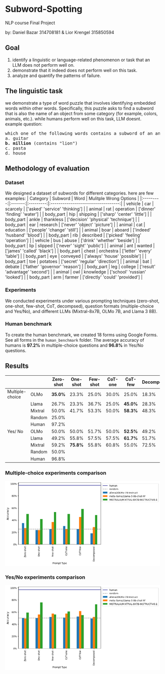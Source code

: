# Subword-Spotting
NLP course Final Project

by: Daniel Bazar 314708181 & Lior Krengel 315850594

## Goal
1) identify a linguistic or language-related phenomenon or task that an LLM does not perform well on.
2) demonstrate that it indeed does not perform well on this task.
3) analyze and quantify the patterns of failure.

## The linguistic task
we demonstrate a type of word puzzle that involves identifying embedded words within other words. Specifically, this puzzle asks to find a subword that is also the name of an object from some category (for example, colors, animals, etc.). while humans perform well on this task, LLM doesnt.  
example question:
<pre>
which one of the following words contains a subword of an animal?
a. guitar
<b>b. million</b> (contains "lion")
c. pasta
d. house
</pre>

## Methodology of evaluation
### Dataset
We designed a dataset of subwords for different categories. here are few examples:
|  Category | Subword |    Word   |           Mulitple Wrong Options          |
|:---------:|:-------:|:---------:|:-----------------------------------:|
|  vehicle  |   car   |  scarcely |    ['asked' 'service' 'thinking']   |
|   animal  |   rat   | operation |     ['dinner' 'finding' 'water']    |
| body_part |   hip   |  shipping |     ['sharp' 'center' 'little']     |
| body_part |  ankle  | thankless | ['decision' 'physical' 'technique'] |
| body_part |   ear   |  research |     ['never' 'object' 'picture']    |
|   animal  |   cat   | education |     ['people' 'change' 'still']     |
|   animal  |   boar  |   aboard  |     ['indeed' 'husband' 'blood']    |
| body_part |   rib   | described |   ['picked' 'feeling' 'operation']  |
|  vehicle  |   bus   |   abuse   |     ['drink' 'whether' 'beside']    |
| body_part |   lip   |  slipped  |      ['never' 'sight' 'public']     |
|   animal  |   ant   |   wanted  |      ['james' 'called' 'black']     |
| body_part |  chest  | orchestra |      ['letter' 'every' 'table']     |
| body_part |   eye   |  conveyed |    ['always' 'house' 'possible']    |
| body_part |   toe   |  potatoes |   ['secret' 'regular' 'direction']  |
|   animal  |   bat   |   debate  |    ['father' 'governor' 'reason']   |
| body_part |   leg   |  college  |   ['result' 'advantage' 'second']   |
|   animal  |   owl   | knowledge |    ['school' 'russian' 'looked']    |
| body_part |   arm   |   farmer  |   ['directly' 'could' 'provided']   |

### Experiments
We conducted experiments under various prompting techniques (zero-shot, one-shot, few-shot, CoT, decompsed), question formats (multiple-choice and Yes/No),
and different LLMs (Mixtral-8x7B, OLMo 7B, and Llama 3 8B).

### Human benchmark
To create the human benchmark, we created 18 forms using Google Forms. See all forms in the `human_benchmark` folder.
The average accuracy of humans is **97.2%** in multiple-choice questions and **96.8%** in Yes/No questions. 

## Results
|                 |         | Zero-shot | One-shot | Few-shot | CoT-one | CoT-few | Decomposite |
|-----------------|---------|-----------|----------|----------|---------|---------|-------------|
| Multiple-choice | OLMo    | **35.0%**     | 23.3%    | 25.0%    | 30.0%   | 25.0%   | 18.3%       |
|                 | Llama   | 26.7%     | 23.3%    | 36.7%    | 25.0%   | **45.0%**   | 28.3%       |
|                 | Mixtral | 50.0%     | 41.7%    | 53.3%    | 50.0%   | **58.3%**   | 48.3%       |
|                 | Random  |   25.0%   |          |          |         |         |             |
|                 | Human   |   97.2%   |          |          |         |         |             |
|    Yes/   No    | OLMo    | 50.0%     | 50.0%    | 51.7%    | 50.0%   | **52.5%**   | 49.2%       |
|                 | Llama   | 49.2%     | 55.8%    | 57.5%    | 57.5%   | **61.7%**   | 51.7%       |
|                 | Mixtral | 59.2%     | **75.8%**    | 55.8%    | 60.8%   | 55.0%   | 72.5%       |
|                 | Random  |   50.0%   |          |          |         |         |             |
|                 | Human   |   96.8%   |          |          |         |         |             |

### Multiple-choice experiments comparison
![multi_plot](images/multi_plot.png)
### Yes/No experiments comparison
![classification_plot](images/YesNo_plot.png)
